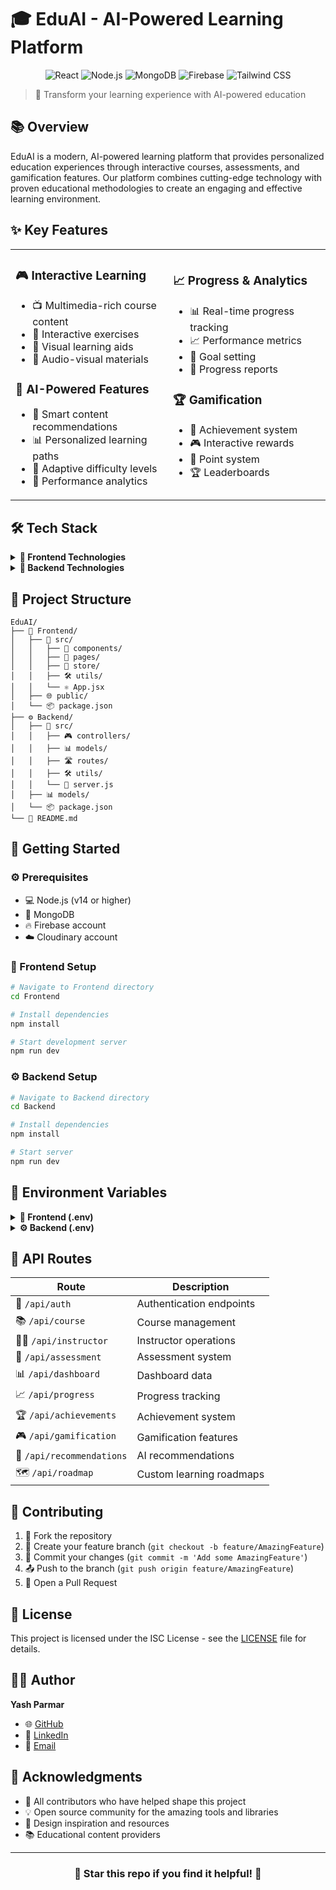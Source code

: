 # 🎓 EduAI - AI-Powered Learning Platform

<div align="center">

![React](https://img.shields.io/badge/React-18-61DAFB?style=for-the-badge&logo=react&logoColor=white)
![Node.js](https://img.shields.io/badge/Node.js-43853D?style=for-the-badge&logo=node.js&logoColor=white)
![MongoDB](https://img.shields.io/badge/MongoDB-4EA94B?style=for-the-badge&logo=mongodb&logoColor=white)
![Firebase](https://img.shields.io/badge/Firebase-039BE5?style=for-the-badge&logo=Firebase&logoColor=white)
![Tailwind CSS](https://img.shields.io/badge/Tailwind_CSS-38B2AC?style=for-the-badge&logo=tailwind-css&logoColor=white)

</div>

> 🌟 Transform your learning experience with AI-powered education

## 📚 Overview

EduAI is a modern, AI-powered learning platform that provides personalized education experiences through interactive courses, assessments, and gamification features. Our platform combines cutting-edge technology with proven educational methodologies to create an engaging and effective learning environment.

## ✨ Key Features

<table>
<tr>
<td width="50%">

### 🎮 Interactive Learning
- 📺 Multimedia-rich course content
- 🎯 Interactive exercises
- 🎨 Visual learning aids
- 🎵 Audio-visual materials

### 🤖 AI-Powered Features
- 🧠 Smart content recommendations
- 📊 Personalized learning paths
- 🔄 Adaptive difficulty levels
- 🎯 Performance analytics

</td>
<td width="50%">

### 📈 Progress & Analytics
- 📊 Real-time progress tracking
- 📈 Performance metrics
- 🎯 Goal setting
- 📑 Progress reports

### 🏆 Gamification
- 🏅 Achievement system
- 🎮 Interactive rewards
- 🌟 Point system
- 🏆 Leaderboards

</td>
</tr>
</table>

## 🛠️ Tech Stack

<details>
<summary><b>🔷 Frontend Technologies</b></summary>

- ⚛️ **React 18** - UI Framework
- ⚡ **Vite** - Build Tool
- 🎨 **Tailwind CSS** - Styling
- 🔄 **Redux Toolkit** - State Management
- 🛣️ **React Router** - Navigation
- 🎯 **Radix UI** - UI Components
- 📊 **Recharts** - Data Visualization
- 🔥 **Firebase Client SDK** - Backend Services

</details>

<details>
<summary><b>🔷 Backend Technologies</b></summary>

- 🟢 **Node.js** - Runtime Environment
- 🚂 **Express.js** - Web Framework
- 🍃 **MongoDB** - Database
- 🔐 **JWT** - Authentication
- ☁️ **Cloudinary** - Media Storage
- 🛡️ **Helmet** - Security
- 🔒 **Rate Limiting** - API Protection

</details>

## 📁 Project Structure

```ascii
EduAI/
├── 🎨 Frontend/
│   ├── 📁 src/
│   │   ├── 🧩 components/
│   │   ├── 📄 pages/
│   │   ├── 💾 store/
│   │   ├── 🛠️ utils/
│   │   └── ⚛️ App.jsx
│   ├── 🌐 public/
│   └── 📦 package.json
├── ⚙️ Backend/
│   ├── 📁 src/
│   │   ├── 🎮 controllers/
│   │   ├── 📊 models/
│   │   ├── 🛣️ routes/
│   │   ├── 🛠️ utils/
│   │   └── 🚀 server.js
│   ├── 📊 models/
│   └── 📦 package.json
└── 📝 README.md
```

## 🚀 Getting Started

### ⚙️ Prerequisites

- 💻 Node.js (v14 or higher)
- 🍃 MongoDB
- 🔥 Firebase account
- ☁️ Cloudinary account

### 🎨 Frontend Setup

```bash
# Navigate to Frontend directory
cd Frontend

# Install dependencies
npm install

# Start development server
npm run dev
```

### ⚙️ Backend Setup

```bash
# Navigate to Backend directory
cd Backend

# Install dependencies
npm install

# Start server
npm run dev
```

## 🔑 Environment Variables

<details>
<summary><b>🎨 Frontend (.env)</b></summary>

```env
VITE_API_URL=http://localhost:3000
VITE_FIREBASE_CONFIG=your_firebase_config
```

</details>

<details>
<summary><b>⚙️ Backend (.env)</b></summary>

```env
PORT=3000
MONGODB_URI=your_mongodb_uri
JWT_SECRET=your_jwt_secret
CLOUDINARY_CLOUD_NAME=your_cloudinary_cloud_name
CLOUDINARY_API_KEY=your_cloudinary_api_key
CLOUDINARY_API_SECRET=your_cloudinary_api_secret
```

</details>

## 📝 API Routes

| Route | Description |
|-------|-------------|
| 🔐 `/api/auth` | Authentication endpoints |
| 📚 `/api/course` | Course management |
| 👨‍🏫 `/api/instructor` | Instructor operations |
| 📝 `/api/assessment` | Assessment system |
| 📊 `/api/dashboard` | Dashboard data |
| 📈 `/api/progress` | Progress tracking |
| 🏆 `/api/achievements` | Achievement system |
| 🎮 `/api/gamification` | Gamification features |
| 🤖 `/api/recommendations` | AI recommendations |
| 🗺️ `/api/roadmap` | Custom learning roadmaps |

## 🤝 Contributing

1. 🍴 Fork the repository
2. 🌿 Create your feature branch (`git checkout -b feature/AmazingFeature`)
3. 💾 Commit your changes (`git commit -m 'Add some AmazingFeature'`)
4. 📤 Push to the branch (`git push origin feature/AmazingFeature`)
5. 🔄 Open a Pull Request

## 📄 License

This project is licensed under the ISC License - see the [LICENSE](LICENSE) file for details.

## 👨‍💻 Author

**Yash Parmar**
- 🌐 [GitHub](https://github.com/yourusername)
- 💼 [LinkedIn](https://linkedin.com/in/yourusername)
- 📧 [Email](mailto:your.email@example.com)

## 🙏 Acknowledgments

- 🌟 All contributors who have helped shape this project
- 💡 Open source community for the amazing tools and libraries
- 🎨 Design inspiration and resources
- 📚 Educational content providers

---

<div align="center">
  
### 🌟 Star this repo if you find it helpful! 🌟

</div> 
